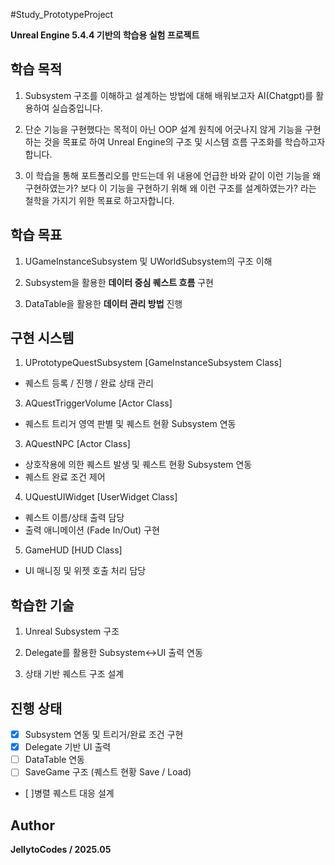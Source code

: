 #Study_PrototypeProject

**Unreal Engine 5.4.4 기반의 학습용 실험 프로젝트**

## 학습 목적
 1. Subsystem 구조를 이해하고 설계하는 방법에 대해 배워보고자 AI(Chatgpt)를 활용하여 실습중입니다.
  
 2. 단순 기능을 구현했다는 목적이 아닌 OOP 설계 원칙에 어긋나지 않게 기능을 구현하는 것을 목표로 하여
 Unreal Engine의 구조 및 시스템 흐름 구조화를 학습하고자 합니다.

 3. 이 학습을 통해 포트폴리오를 만드는데 위 내용에 언급한 바와 같이 이런 기능을 왜 구현하였는가? 보다
 이 기능을 구현하기 위해 왜 이런 구조를 설계하였는가? 라는 철학을 가지기 위한 목표로 하고자합니다.

## 학습 목표
 1. UGameInstanceSubsystem 및 UWorldSubsystem의 구조 이해

 2. Subsystem을 활용한 **데이터 중심 퀘스트 흐름** 구현

 3. DataTable을 활용한 **데이터 관리 방법** 진행

## 구현 시스템

 1. UPrototypeQuestSubsystem [GameInstanceSubsystem Class]
  - 퀘스트 등록 / 진행 / 완료 상태 관리

 3. AQuestTriggerVolume [Actor Class]
  - 퀘스트 트리거 영역 판별 및 퀘스트 현황 Subsystem 연동

 3. AQuestNPC [Actor Class]
  - 상호작용에 의한 퀘스트 발생 및 퀘스트 현황 Subsystem 연동
  - 퀘스트 완료 조건 제어
 
 4. UQuestUIWidget [UserWidget Class]
  - 퀘스트 이름/상태 출력 담당
  - 출력 애니메이션 (Fade In/Out) 구현

 5. GameHUD [HUD Class]
  - UI 매니징 및 위젯 호출 처리 담당

## 학습한 기술
 1. Unreal Subsystem 구조
    
 2. Delegate를 활용한 Subsystem↔UI 출력 연동

 3. 상태 기반 퀘스트 구조 설계

## 진행 상태
 - [X] Subsystem 연동 및 트리거/완료 조건 구현
 - [X] Delegate 기반 UI 출력
 - [ ] DataTable 연동
 - [ ] SaveGame 구조 (퀘스트 현황 Save / Load)
 - [ ]병렬 퀘스트 대응 설계

## Author
 **JellytoCodes / 2025.05**

